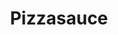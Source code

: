 ---
layout: blog
permalink: /pizzasauce/
pagedesc: Pizzasauce
title: Pizzasauce
headline: Pizzasauce
thumbnail: /assets/images/pizzasauce.jpg
datafile: pizzasauce
tags: [Sauce]
---